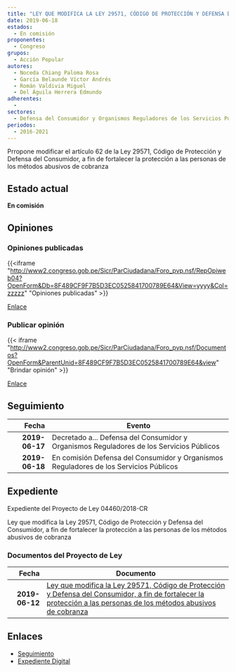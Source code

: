 ```yaml
---
title: "LEY QUE MODIFICA LA LEY 29571, CÓDIGO DE PROTECCIÓN Y DEFENSA DEL CONSUMIDOR, A FIN DE FORTALECER LA PROTECCIÓN A LAS PERSONAS DE LOS MÉTODOS ABUSIVOS DE COBRANZA"
date: 2019-06-18
estados: 
  - En comisión
proponentes: 
  - Congreso
grupos: 
  - Acción Popular
autores: 
  - Noceda Chiang Paloma Rosa
  - García Belaunde Víctor Andrés
  - Román Valdivia Miguel
  - Del Águila Herrera Edmundo
adherentes: 
  - 
sectores: 
  - Defensa del Consumidor y Organismos Reguladores de los Servicios Públicos
periodos: 
  - 2016-2021
---
```


Prropone modificar el artículo 62 de la Ley 29571, Código de Protección y Defensa del Consumidor, a fin de fortalecer la protección a las personas de los métodos abusivos de cobranza


## Estado actual

**En comisión**

## Opiniones

### Opiniones publicadas

{{<iframe "http://www2.congreso.gob.pe/Sicr/ParCiudadana/Foro_pvp.nsf/RepOpiweb04?OpenForm&Db=8F489CF9F7B5D3EC0525841700789E64&View=yyyy&Col=zzzzz" "Opiniones publicadas" >}}

[Enlace](http://www2.congreso.gob.pe/Sicr/ParCiudadana/Foro_pvp.nsf/RepOpiweb04?OpenForm&Db=8F489CF9F7B5D3EC0525841700789E64&View=yyyy&Col=zzzzz)
### Publicar opinión

{{< iframe "http://www2.congreso.gob.pe/Sicr/ParCiudadana/Foro_pvp.nsf/Documentos?OpenForm&ParentUnid=8F489CF9F7B5D3EC0525841700789E64&view" "Brindar opinión" >}}

[Enlace](http://www2.congreso.gob.pe/Sicr/ParCiudadana/Foro_pvp.nsf/Documentos?OpenForm&ParentUnid=8F489CF9F7B5D3EC0525841700789E64&view)

## Seguimiento

| Fecha | Evento |
|------:|--------|
| **2019-06-17** | Decretado a... Defensa del Consumidor y Organismos Reguladores de los Servicios Públicos|
| **2019-06-18** | En comisión Defensa del Consumidor y Organismos Reguladores de los Servicios Públicos|


## Expediente

Expediente del Proyecto de Ley 04460/2018-CR

Ley que modifica la Ley 29571, Código de Protección y Defensa del Consumidor, a fin de fortalecer la protección a las personas de los métodos abusivos de cobranza


### Documentos del Proyecto de Ley

| Fecha | Documento |
|------:|--------|
| **2019-06-12** | [Ley que modifica la Ley 29571, Código de Protección y Defensa del Consumidor, a fin de fortalecer la protección a las personas de los métodos abusivos de cobranza](http://www.leyes.congreso.gob.pe/Documentos/2016_2021/Proyectos_de_Ley_y_de_Resoluciones_Legislativas/PL0446020190612.pdf) |

## Enlaces 

- [Seguimiento](http://www2.congreso.gob.pe/Sicr/TraDocEstProc/CLProLey2016.nsf/f7fff46988ca05b1052578e100829cc7/870447fa28d0a0ce05258417007f1805?OpenDocument)
- [Expediente Digital](http://www2.congreso.gob.pe/Sicr/TraDocEstProc/CLProLey2016.nsf/f7fff46988ca05b1052578e100829cc7/870447fa28d0a0ce05258417007f1805?OpenDocument&Click=05257FB7005EB655.eb71d0cf91d8294e05256cdf006b5706/$Body/0.1C6C)
